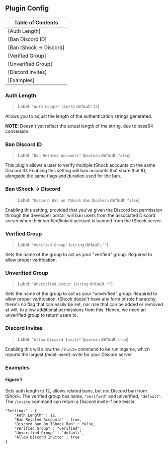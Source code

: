 ## Plugin Config
| Table of Contents       |
| ----------------------- |
| [Auth Length]           |
| [Ban Discord ID]        |
| [Ban tShock -> Discord] |
| [Verified Group]        |
| [Unverified Group]      |
| [Discord Invites]       |
| [Examples]              |

### Auth Length
> Label: `"Auth Length"` (`int32` default: `12`)

Allows you to adjust the length of the authentication strings generated.

**NOTE**: Doesn't yet reflect the actual length of the string, due to base64 conversion.

### Ban Discord ID
> Label: `"Ban Related Accounts"` (`boolean` default: `false`)

This plugin allows a user to verify multiple tShock accounts on the same Discord ID. Enabling this setting will ban accounts that share that ID, alongside the same flags and duration used for the ban.

### Ban tShock -> Discord
> Label: `"Discord Ban on TShock Ban` (`boolean` default: `false`)

Enabling this setting, provided that you've given the Discord bot permission through the developer portal, will ban users from the associated Discord server when their verified/linked account is banned from the tShock server.

### Verified Group
> Label: `"Verified Group"` (`string` default: `""`)

Sets the name of the group to act as your "verified" group. Required to allow proper verification.

### Unverified Group
> Label: `"Unverified Group"` (`string` default: `""`)

Sets the name of the group to act as your "unverified" group. Required to allow proper verification.
tShock doesn't have any form of role hierarchy, there's no flag that can easily be set, nor role that can be added or removed at will, to allow additional permissions from this. Hence, we need an unverified group to return users to.

### Discord Invites
> Label: `"Allow Discord Invite"` (`boolean` default: `true`)

Enabling this will allow the `/invite` command to be run ingame, which reports the largest (most-used) invite for your Discord server

### Examples

#### Figure 1
Sets auth length to 12, allows related bans, but not Discord ban from tShock. The verified group has name, `"verified"` and unverified, `"default"`. The `/invite` command can return a Discord invite if one exists.
```
"Settings" : {
    "Auth Length" : 12,
    "Ban Related Accounts" : true,
    "Discord Ban On TShock Ban" : false,
    "Verified Group" : "verified",
    "Unverified Group" : "default",
    "Allow Discord Invite" : true
}
```